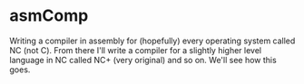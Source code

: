 # asmComp
Writing a compiler in assembly for (hopefully) every operating system called NC (not C). From there I'll write a compiler for a slightly higher level language in NC called NC+ (very original) and so on. We'll see how this goes.
